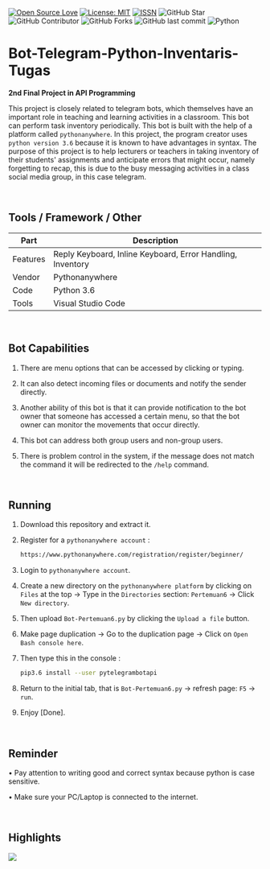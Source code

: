 [![Open Source Love](https://badges.frapsoft.com/os/v1/open-source.svg?style=flat)](https://github.com/ellerbrock/open-source-badges/)
[![License: MIT](https://img.shields.io/badge/License-MIT-blue.svg?logo=github&color=%23F7DF1E)](https://github.com/devancakra/Bot-Inventaris-Tugas-Berbasis-Python)
[![ISSN](https://img.shields.io/badge/ISSN-2686%E2%80%936099-blue.svg?logo=google-scholar&color=98FB98)](http://www.ejournal.upnjatim.ac.id/index.php/scan/article/view/2352)
![GitHub Star](https://img.shields.io/github/stars/devancakra/Bot-Inventaris-Tugas-Berbasis-Python.svg?color=FF69B4)
![GitHub Contributor](https://img.shields.io/github/contributors/devancakra/Bot-Inventaris-Tugas-Berbasis-Python.svg?color=FF8C00)
![GitHub Forks](https://img.shields.io/github/forks/devancakra/Bot-Inventaris-Tugas-Berbasis-Python.svg?color=00CED1)
![GitHub last commit](https://img.shields.io/github/last-commit/devancakra/Bot-Inventaris-Tugas-Berbasis-Python)
![Python](https://img.shields.io/badge/-Python-blue.svg?style=flat&logo=python&logoColor=white)

# Bot-Telegram-Python-Inventaris-Tugas
<strong>2nd Final Project in API Programming</strong><br>

This project is closely related to telegram bots, which themselves have an important role in teaching and learning activities in a classroom. This bot can perform task inventory periodically. This bot is built with the help of a platform called ``` pythonanywhere ```. In this project, the program creator uses ``` python version 3.6 ``` because it is known to have advantages in syntax. The purpose of this project is to help lecturers or teachers in taking inventory of their students' assignments and anticipate errors that might occur, namely forgetting to recap, this is due to the busy messaging activities in a class social media group, in this case telegram.

<br>

## Tools / Framework / Other
| Part | Description |
| --- | --- |
| Features | Reply Keyboard, Inline Keyboard, Error Handling, Inventory |
| Vendor | Pythonanywhere |
| Code | Python 3.6 |
| Tools | Visual Studio Code |

<br>

## Bot Capabilities
1. There are menu options that can be accessed by clicking or typing.
   
2. It can also detect incoming files or documents and notify the sender directly.
   
3. Another ability of this bot is that it can provide notification to the bot owner that someone has accessed a certain menu, so that the bot owner can monitor the movements that occur directly.
   
4. This bot can address both group users and non-group users.
   
5. There is problem control in the system, if the message does not match the command it will be redirected to the ``` /help ``` command.

<br>

## Running
1. Download this repository and extract it.
   
2. Register for a ``` pythonanywhere account ``` :<br>

   ```bash
   https://www.pythonanywhere.com/registration/register/beginner/
   ```
3. Login to ``` pythonanywhere account ```.
   
4. Create a new directory on the ``` pythonanywhere platform ``` by clicking on ``` Files ``` at the top -> Type in the ``` Directories ``` section: ``` Pertemuan6 ``` -> Click ``` New directory ```.

5. Then upload ``` Bot-Pertemuan6.py ``` by clicking the ``` Upload a file ``` button.

6. Make page duplication -> Go to the duplication page -> Click on ``` Open Bash console here ```.
  
7. Then type this in the console :
   ```bash
   pip3.6 install --user pytelegrambotapi
   ```

8. Return to the initial tab, that is ``` Bot-Pertemuan6.py ``` -> refresh page: ``` F5 ``` -> ``` run ```.
    
9. Enjoy [Done].

<br>

## Reminder
• Pay attention to writing good and correct syntax because python is case sensitive.

• Make sure your PC/Laptop is connected to the internet.

<br>

## Highlights
<img src="https://user-images.githubusercontent.com/54527592/100474241-c76e5080-3112-11eb-8e95-87ed4cdc8312.jpg" />
